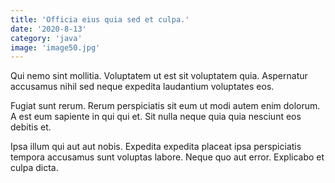 ```yaml
---
title: 'Officia eius quia sed et culpa.'
date: '2020-8-13'
category: 'java'
image: 'image50.jpg'
---
```


Qui nemo sint mollitia. Voluptatem ut est sit voluptatem quia. Aspernatur accusamus nihil sed neque expedita laudantium voluptates eos.
 Fugiat sunt rerum. Rerum perspiciatis sit eum ut modi autem enim dolorum. A est eum sapiente in qui qui et. Sit nulla neque quia quia nesciunt eos debitis et.
 Ipsa illum qui aut aut nobis. Expedita expedita placeat ipsa perspiciatis tempora accusamus sunt voluptas labore. Neque quo aut error. Explicabo et culpa dicta.

